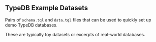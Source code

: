 ## TypeDB Example Datasets

Pairs of `schema.tql` and `data.tql` files that can be used to quickly set up demo 
TypeDB databases.

These are typically toy datasets or excerpts of real-world databases.
